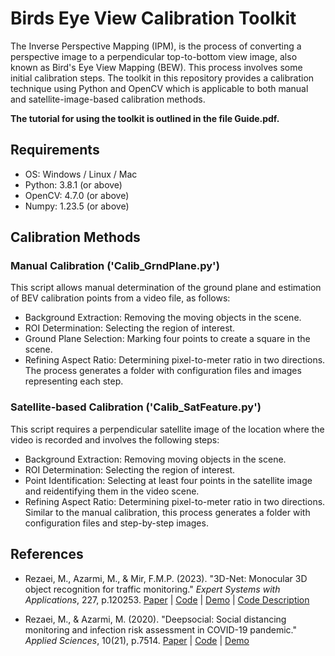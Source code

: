 # Birds Eye View Calibration Toolkit

The Inverse Perspective Mapping (IPM), is the process of converting a perspective image to a perpendicular top-to-bottom view image, also known as Bird's Eye View Mapping (BEW).
This process involves some initial calibration steps. The toolkit in this repository provides a calibration technique using Python and OpenCV which is applicable to both manual and satellite-image-based calibration methods.

**The tutorial for using the toolkit is outlined in the file Guide.pdf.**

## Requirements
- OS: Windows / Linux / Mac
- Python: 3.8.1 (or above)
- OpenCV: 4.7.0 (or above)
- Numpy: 1.23.5 (or above)

## Calibration Methods
### Manual Calibration ('Calib_GrndPlane.py')
This script allows manual determination of the ground plane and estimation of BEV calibration points from a video file, as follows:
- Background Extraction: Removing the moving objects in the scene.
- ROI Determination: Selecting the region of interest.
- Ground Plane Selection: Marking four points to create a square in the scene.
- Refining Aspect Ratio: Determining pixel-to-meter ratio in two directions.
The process generates a folder with configuration files and images representing each step.

### Satellite-based Calibration ('Calib_SatFeature.py')
This script requires a perpendicular satellite image of the location where the video is recorded and involves the following steps:
- Background Extraction: Removing moving objects in the scene.
- ROI Determination: Selecting the region of interest.
- Point Identification: Selecting at least four points in the satellite image and reidentifying them in the video scene.
- Refining Aspect Ratio: Determining pixel-to-meter ratio in two directions.
Similar to the manual calibration, this process generates a folder with configuration files and step-by-step images.


## References

- Rezaei, M., Azarmi, M., & Mir, F.M.P. (2023). "3D-Net: Monocular 3D object recognition for traffic monitoring." *Expert Systems with Applications*, 227, p.120253. 
 [Paper](https://doi.org/10.1016/j.eswa.2023.120253) | [Code](https://codeocean.com/capsule/7713588/tree/v1) | [Demo](https://www.youtube.com/watch?v=FdiQ_EGbZe0) | [Code Description](https://www.youtube.com/watch?v=XT8izWwNdZo&t=7s)

- Rezaei, M., & Azarmi, M. (2020). "Deepsocial: Social distancing monitoring and infection risk assessment in COVID-19 pandemic." *Applied Sciences*, 10(21), p.7514. 
 [Paper](https://doi.org/10.3390/app10217514) | [Code](https://github.com/DrMahdiRezaei/DeepSOCIAL) | [Demo](https://www.youtube.com/watch?v=FwCP2ySDshE&t=19s&pp=ygUKZGVlcHNvY2lhbA%3D%3D)

